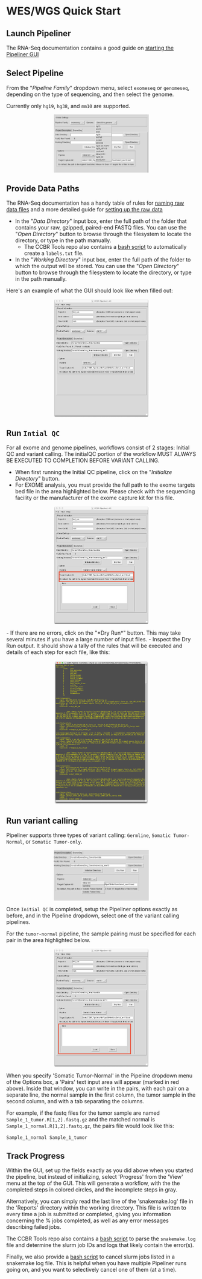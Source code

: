 # WES/WGS Quick Start
## Launch Pipeliner
The RNA-Seq documentation contains a good guide on [starting the Pipeliner GUI](https://ccbr.github.io/pipeliner-docs/RNA-seq/TLDR-RNA-seq/#launch-pipeliner)

## Select Pipeline
From the "*Pipeline Family*" dropdown menu, select `exomeseq` or `genomeseq`, depending on the type of sequencing, and then select the genome.

Currently only `hg19`, `hg38`, and `mm10` are supported.

<p float="left" align="center">
  <img src="images/genome_dropdown.png" align="top" width="50%" height="50%"/>
</p>


## Provide Data Paths
The RNA-Seq documentation has a handy table of rules for [naming raw data files](https://ccbr.github.io/pipeliner-docs/RNA-seq/TLDR-RNA-seq/#rules-for-naming-raw-data-files) and a more detailed guide for [setting up the raw data](https://ccbr.github.io/pipeliner-docs/RNA-seq/TLDR-RNA-seq/#setup-pipeliner)

- In the "*Data Directory*" input box, enter the full path of the folder that contains your raw, gzipped, paired-end FASTQ files.  You can use the "*Open Directory*" button to browse through the filesystem to locate the directory, or type in the path manually.
    - The CCBR Tools repo also contains a [bash script](https://github.com/CCBR/Tools/blob/master/Biowulf/make_labels_for_pipeliner.sh) to automatically create a `labels.txt` file.
- In the "*Working Directory*" input box, enter the full path of the folder to which the output will be stored.  You can use the "*Open Directory*" button to browse through the filesystem to locate the directory, or type in the path manually.


Here's an example of what the GUI should look like when filled out:
<p float="left" align="center">
  <img src="images/example_filled.png" align="top" width="50%" height="50%"/>
</p>

## Run `Intial QC`
For all exome and genome pipelines, workflows consist of 2 stages: Initial QC and variant calling. The initialQC portion of the workflow MUST ALWAYS BE EXECUTED TO COMPLETION BEFORE VARIANT CALLING.

- When first running the Initial QC pipeline, click on the "*Initialize Directory*" button.
- For EXOME analysis, you must provide the full path to the exome targets bed file in the area highlighted below.  Please check with the sequencing facility or the manufacturer of the exome capture kit for this file.
<p float="left" align="center">
  <img src="images/exome_targets.png" align="top" width="50%" height="50%"/>
</p>
- If there are no errors, click on the "*Dry Run*" button.  This may take several minutes if you have a large number of input files.
- Inspect the Dry Run output.  It should show a tally of the rules that will be executed and details of each step for each file, like this:
<p float="left" align="center">
  <img src="images/initial_qc_dryrun.png" align="top" width="50%" height="50%"/>
</p>


## Run variant calling
Pipeliner supports three types of variant calling: `Germline`, `Somatic Tumor-Normal`, or `Somatic Tumor-only`.
<p float="left" align="center">
  <img src="images/pipeline_dropdown.png" align="top" width="50%" height="50%"/>
</p>

Once `Initial QC` is completed, setup the Pipeliner options exactly as before, and in the Pipeline dropdown, select one of the variant calling pipelines.

For the `tumor-normal` pipeline, the sample pairing must be specified for each pair in the area highlighted below.
<p float="left" align="center">
  <img src="images/tumor_normal_pairs.png" align="top" width="50%" height="50%"/>
</p>

When you specify 'Somatic Tumor-Normal' in the Pipeline dropdown menu of the Options box, a 'Pairs' text input area will appear (marked in red above). Inside that window, you can write in the pairs, with each pair on a separate line, the normal sample in the first column, the tumor sample in the second column, and with a tab separating the columns.

For example, if the fastq files for the tumor sample are named `Sample_1_tumor.R[1,2].fastq.gz` and the matched normal is `Sample_1_normal.R[1,2].fastq.gz`, the pairs file would look like this:
```
Sample_1_normal Sample_1_tumor
```

## Track Progress
Within the GUI, set up the fields exactly as you did above when you started the pipeline, but instead of initializing, select 'Progress' from the 'View' menu at the top of the GUI. This will generate a workflow, with the the completed steps in colored circles, and the incomplete steps in gray.

Alternatively, you can simply read the last line of the 'snakemake.log' file in the 'Reports' directory within the working directory. This file is written to every time a job is submitted or completed, giving you information concerning the % jobs completed, as well as any error messages describing failed jobs.

The CCBR Tools repo also contains a [bash script](https://github.com/CCBR/Tools/blob/master/Biowulf/get_slurm_file_with_error.sh) to parse the `snakemake.log` file and determine the slurm job IDs and logs that likely contain the error(s).

Finally, we also provide a [bash script](https://github.com/CCBR/Tools/blob/master/Biowulf/cancel_snakemake_jobs.sh) to cancel slurm jobs listed in a snakemake log file.  This is helpful when you have multiple Pipeliner runs going on, and you want to selectively cancel one of them (at a time).

